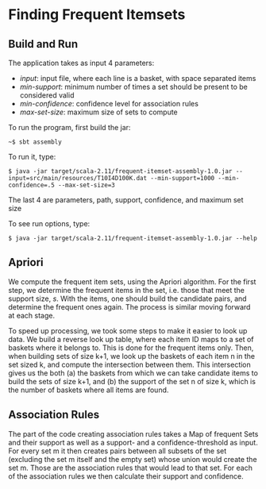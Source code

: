 # Finding Frequent Itemsets

## Build and Run

The application takes as input 4 parameters:

  - *input*: input file, where each line is a basket, with space separated items
  - *min-support*: minimum number of times a set should be present to be considered valid
  - *min-confidence*: confidence level for association rules
  - *max-set-size*: maximum size of sets to compute

To run the program, first build the jar:

```
~$ sbt assembly 
```

To run it, type:

```
$ java -jar target/scala-2.11/frequent-itemset-assembly-1.0.jar --input=src/main/resources/T10I4D100K.dat --min-support=1000 --min-confidence=.5 --max-set-size=3
```

The last 4 are parameters, path, support, confidence, and maximum set size

To see run options, type:

```
$ java -jar target/scala-2.11/frequent-itemset-assembly-1.0.jar --help
```

## Apriori

We compute the frequent item sets, using the Apriori algorithm.
For the first step, we determine the frequent items in the set, i.e. those that meet the support size, *s*. With the items, one should build the candidate pairs, and determine the frequent ones again. The process is similar moving forward at each stage.

To speed up processing, we took some steps to make it easier to look up data. We build a reverse look up table, where each item ID maps to a set of baskets where it belongs to. This is done for the frequent items only. 
Then, when building sets of size k+1, we look up the baskets of each item n in the set sized k, and compute the intersection between them. 
This intersection gives us the both (a) the baskets from which we can take candidate items to build the sets of size k+1, and (b) the support of the set n of size k, which is the number of baskets where all items are found.


## Association Rules
The part of the code creating association rules takes a Map of frequent Sets and their support as well as a
support- and a confidence-threshold as input. For every set m it then creates pairs between all subsets of the set
(excluding the set m itself and the empty set) whose union would create the set m. Those are the association rules
that would lead to that set. For each of the association rules we then calculate their support and confidence.
